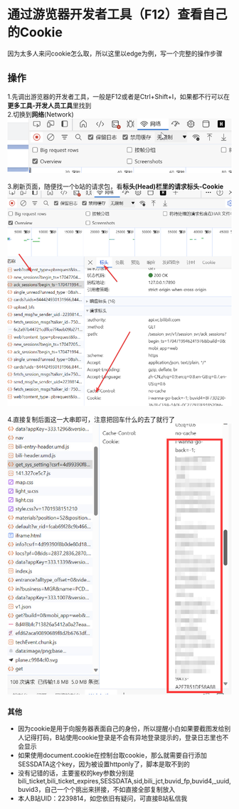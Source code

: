 # 通过游览器开发者工具（F12）查看自己的Cookie
因为太多人来问cookie怎么取，所以这里以edge为例，写一个完整的操作步骤

## 操作
 1.先调出游览器的开发者工具，一般是F12或者是Ctrl+Shift+I，如果都不行可以在**更多工具-开发人员工具**里找到<br />
 2.切换到**网络**(Network)<br />
 ![Network](./1.png)<br />
 <br />
 3.刷新页面，随便找一个b站的请求包，看**标头(Head)栏里的请求标头-Cookie**<br />
 ![Cookie](./2.png)<br />
 <br />
 4.直接复制后面这一大串即可，注意把回车什么的去了就行了<br />
 ![Cookie](./3.jpg)
### 其他
* 因为cookie是用于向服务器表面自己的身份，所以提醒小白如果要截图发给别人记得打码，B站使用cookie登录是不会有异地登录提示的，登录日志里也不会显示
* 如果使用document.cookie在控制台取cookie，那么就需要自行添加SESSDATA这个key，因为被设置httponly了，脚本是取不到的
* 没有记错的话，主要鉴权的key参数分别是bili_ticket,bili_ticket_expires,SESSDATA,sid,bili_jct,buvid_fp,buvid4,_uuid,buvid3，自己一个个挑出来拼接，不如直接全部复制放入
* 本人B站UID：2239814，如您依旧有疑问，可直接B站私信我
